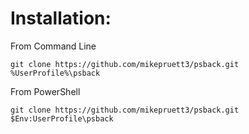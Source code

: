 # Installation:

From Command Line

    git clone https://github.com/mikepruett3/psback.git %UserProfile%\psback

From PowerShell

    git clone https://github.com/mikepruett3/psback.git $Env:UserProfile\psback
